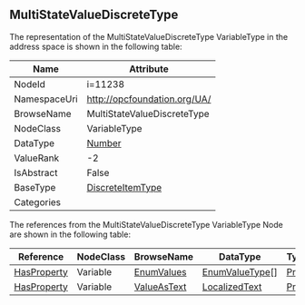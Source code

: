 <!-- objecttype -->
## MultiStateValueDiscreteType
  
<!-- end of text -->
The representation of the MultiStateValueDiscreteType VariableType in the address space is shown in the following table:  

|Name|Attribute|
|---|---|
|NodeId|i=11238|
|NamespaceUri|http://opcfoundation.org/UA/|
|BrowseName|MultiStateValueDiscreteType|
|NodeClass|VariableType|
|DataType|[Number](../../DataTypes/Number/readme.md)|
|ValueRank|-2|
|IsAbstract|False|
|BaseType|[DiscreteItemType](../../VariableTypes/DiscreteItemType/readme.md)|
|Categories||

The references from the MultiStateValueDiscreteType VariableType Node are shown in the following table:  

|Reference|NodeClass|BrowseName|DataType|TypeDefinition|ModellingRule|
|---|---|---|---|---|---|
|[HasProperty](../../ReferenceTypes/HasProperty/readme.md)|Variable|[EnumValues](#EnumValues)|[EnumValueType](../../DataTypes/EnumValueType/readme.md)[]|[PropertyType](../../VariableTypes/PropertyType/readme.md)|[Mandatory](../../Objects/Mandatory/readme.md)|
|[HasProperty](../../ReferenceTypes/HasProperty/readme.md)|Variable|[ValueAsText](#ValueAsText)|[LocalizedText](../../DataTypes/LocalizedText/readme.md)|[PropertyType](../../VariableTypes/PropertyType/readme.md)|[Mandatory](../../Objects/Mandatory/readme.md)|



